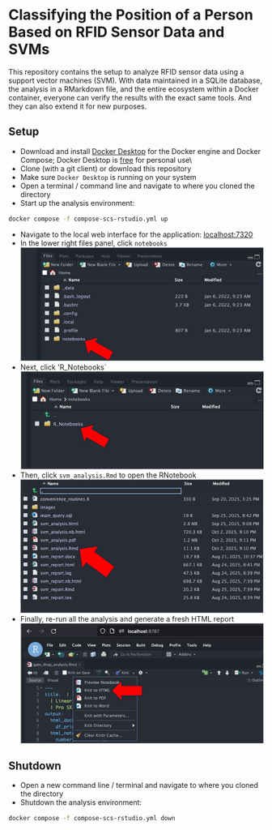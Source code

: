 # Classifying the Position of a Person Based on RFID Sensor Data and SVMs  

This repository contains the setup to analyze RFID sensor data using a support vector machines (SVM). With data maintained in a SQLite database, the analysis in a RMarkdown file, and the entire ecosystem within a Docker container, everyone can verify the results with the exact same tools. And they can also extend it for new purposes.

## Setup

-   Download and install [Docker Desktop](https://www.docker.com/products/docker-desktop/) for the Docker engine and Docker Compose; Docker Desktop is [free](https://www.docker.com/pricing/) for personal use\
-   Clone (with a git client) or download this repository
-   Make sure `Docker Desktop` is running on your system
-   Open a terminal / command line and navigate to where you cloned the directory
-   Start up the analysis environment:

``` zsh
docker compose -f compose-scs-rstudio.yml up
```

-   Navigate to the local web interface for the application: [localhost:7320](http://localhost:7320)
-   In the lower right files panel, click `notebooks` ![fig1](./images/notebooks_ref.png)
-   Next, click 'R_Notebooks\` ![fig2](./images/R_Notebooks_ref.png)
-   Then, click `svm_analysis.Rmd` to open the RNotebook ![fig3](./images/rmd_ref.png)
-   Finally, re-run all the analysis and generate a fresh HTML report ![fig4](./images/knit_html.png)

## Shutdown

-   Open a new command line / terminal and navigate to where you cloned the directory
-   Shutdown the analysis environment:

``` zsh
docker compose -f compose-scs-rstudio.yml down 
```
